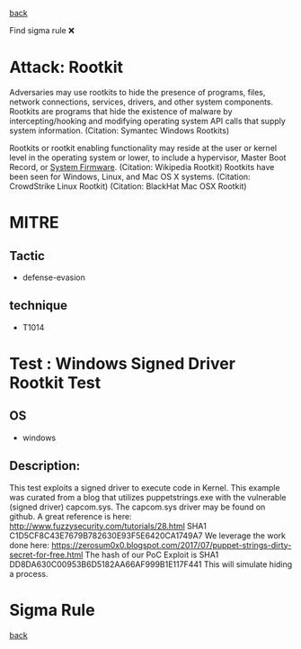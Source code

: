 
[back](../index.md)

Find sigma rule :x: 

# Attack: Rootkit 

Adversaries may use rootkits to hide the presence of programs, files, network connections, services, drivers, and other system components. Rootkits are programs that hide the existence of malware by intercepting/hooking and modifying operating system API calls that supply system information. (Citation: Symantec Windows Rootkits) 

Rootkits or rootkit enabling functionality may reside at the user or kernel level in the operating system or lower, to include a hypervisor, Master Boot Record, or [System Firmware](https://attack.mitre.org/techniques/T1542/001). (Citation: Wikipedia Rootkit) Rootkits have been seen for Windows, Linux, and Mac OS X systems. (Citation: CrowdStrike Linux Rootkit) (Citation: BlackHat Mac OSX Rootkit)

# MITRE
## Tactic
  - defense-evasion


## technique
  - T1014


# Test : Windows Signed Driver Rootkit Test
## OS
  - windows


## Description:
This test exploits a signed driver to execute code in Kernel.
This example was curated from a blog that utilizes puppetstrings.exe with the vulnerable (signed driver) capcom.sys. 
The capcom.sys driver may be found on github. A great reference is here: http://www.fuzzysecurity.com/tutorials/28.html
SHA1 C1D5CF8C43E7679B782630E93F5E6420CA1749A7
We leverage the work done here:
https://zerosum0x0.blogspot.com/2017/07/puppet-strings-dirty-secret-for-free.html
The hash of our PoC Exploit is
SHA1 DD8DA630C00953B6D5182AA66AF999B1E117F441
This will simulate hiding a process.


# Sigma Rule


[back](../index.md)
